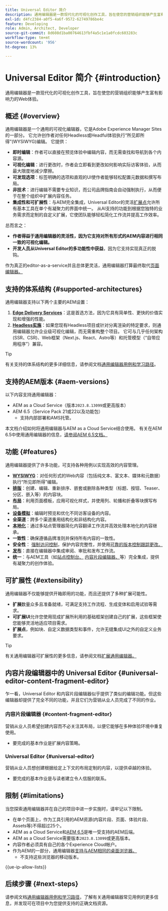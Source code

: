 ```yaml
---
title: Universal Editor 简介
description: 通用编辑器是一款现代化的可视化创作工具，旨在使您的营销组织能够产生富有影响力的Web体验。
exl-id: d4fc2384-a0f5-4a6f-9572-62749786be4c
feature: Developing
role: Admin, Architect, Developer
source-git-commit: 8d608d1ba00764613fbf4a5c1e1a0fcdc603283c
workflow-type: tm+mt
source-wordcount: '956'
ht-degree: 13%

---
```



# Universal Editor 简介 {#introduction}

通用编辑器是一款现代化的可视化创作工具，旨在使您的营销组织能够产生富有影响力的Web体验。

## 概述 {#overview}

通用编辑器是一个通用的可视化编辑器，它是Adobe Experience Manager Sites的一部分。 它允许创作者对任何Headless或Headful体验执行“所见即所得”(WYSIWYG)编辑。 它提供：

* **即时编辑**：作者可以直接在预览体验中编辑内容，而无需查找和导航到各个内容源。
* **可视化编辑**：进行更改时，作者会立即看到更改如何影响实际访客体验，从而最大限度地减少摩擦。
* **可发现选项**：标签明确的选项和直观的UI使作者能够轻松配置元数据和撰写布局。
* **非技术**：进行编辑不需要专业知识，而公司品牌指南会自动强制执行，从而便于在整个组织中扩展内容任务。
* **集成性和可扩展性**：与AEM完全集成，Universal Editor的灵活[扩展点](#extensibility)允许所有基本工具在单个有凝聚力的界面中统一。 从AI支持的功能到根据您独特的业务需求而定制的自定义扩展，它使团队能够轻松简化工作流并提高工作效率。

总而言之：

* **作者得益于通用编辑器的灵活性，因为它支持对所有形式的AEM内容进行相同一致的可视化编辑。**
* **开发人员从Universal Editor的多功能性中获益**，因为它支持实现真正的脱钩。

作为真正的editor-as-a-service并且总体更灵活，通用编辑器打算最终取代[页面编辑器。](/help/sites-cloud/authoring/page-editor/introduction.md)

## 支持的体系结构 {#supported-architectures}

通用编辑器支持以下两个主要的AEM设置：

1. **[Edge Delivery Services](/help/edge/overview.md)**：这是首选方法，因为它具有简单性、更快的价值实现和增强的性能。
1. **[Headless实施](/help/headless/introduction.md)**：如果您现有Headless项目或针对分离渲染的特定要求，则通用编辑器允许企业级可视化编辑，而无需重构整个项目。 它可与几乎任何架构(SSR、CSR)、Web框架（Next.js、React、Astro等）和托管模型（“自带应用程序”）兼容。

>[!TIP]
>
>有关支持的体系结构的更多详细信息，请参阅文档[通用编辑器用例和学习路径](/help/implementing/universal-editor/use-cases.md)。

## 支持的AEM版本 {#aem-versions}

以下内容支持通用编辑器：

* AEM as a Cloud Service（版本`2023.8.13099`或更高版本）
* AEM 6.5（Service Pack 21或22以及功能包）
   * 支持内部部署和AMS托管。

本文档介绍如何将通用编辑器与AEM as a Cloud Service结合使用。 有关在AEM 6.5中使用通用编辑器的信息，[请参阅AEM 6.5文档。](https://experienceleague.adobe.com/zh-hans/docs/experience-manager-65/content/implementing/developing/headless/universal-editor/introduction)

## 功能 {#features}

通用编辑器提供了许多功能，可支持各种用例以实现高效的内容管理。

* **[WYSIWYG](/help/sites-cloud/authoring/universal-editor/authoring.md)**：对任何形式的Web内容（包括纯文本、富文本、媒体和元数据）执行“所见即所得”编辑。
* **[排版](/help/sites-cloud/authoring/universal-editor/authoring.md#editing-content)**：创建、编辑、重新排序、嵌套或删除各种类型（标题、按钮、Teaser、分区、嵌入等）的内容块。
* **[布局](/help/sites-cloud/authoring/universal-editor/templates.md)**：利用页面模板，应用可视化样式，并使用列、轮播和折叠等块撰写布局。
* **[设备模拟](/help/sites-cloud/authoring/universal-editor/navigation.md#emulator)**：编辑时预览和优化不同访客设备的内容。
* **全渠道**：跨多个渠道重用结构化和非结构化内容。
* **[本地化](/help/sites-cloud/authoring/universal-editor/inheritance.md)**：通过多站点管理器简化内容翻译工作流并高效处理本地化的内容继承。
* **一致性**：确保遵循品牌准则并保持所有内容的一致性。
* **安全性**： [强制访问控制](/help/implementing/universal-editor/authentication.md)，保护内容完整性，并使用[可靠的版本控制跟踪更改。](/help/sites-cloud/authoring/sites-console/page-versions.md)
* **[发布](/help/sites-cloud/authoring/universal-editor/publishing.md)**：直接在编辑器中集成审阅、审批和发布工作流。
* **统一**：与AEM工具（如[站点控制台、](/help/sites-cloud/authoring/sites-console/introduction.md) [内容片段编辑器、](/help/sites-cloud/administering/content-fragments/overview.md)等）完全集成，提供有凝聚力的创作体验。

## 可扩展性 {#extensibility}

通用编辑器不仅能够提供开箱即用的功能，而且还提供了多种扩展可能性。

* **扩展**&#x200B;数量众多且准备就绪，可满足支持工作流程、生成变体和启用试验等需求。
* **可扩展UI**&#x200B;允许您使用现成扩展所利用的基础框架创建自己的扩展，这些框架使您能够灵活地适应项目需求。
* **扩展点**，例如块、自定义数据类型和事件，允许无缝集成UI之外的自定义业务要求。

>[!TIP]
>
>有关通用编辑器可扩展性的更多信息，请参阅文档[扩展通用编辑器。](/help/implementing/universal-editor/extending.md)

## 内容片段编辑器中的 Universal Editor {#universal-editor-content-fragment-editor}

乍一看，Universal Editor 和内容片段编辑器似乎提供了类似的编辑功能。但这些编辑器却提供了完全不同的功能，并且它们为营销从业人员完成了不同的作业。

### 内容片段编辑器 {#content-fragment-editor}

营销从业人员希望创建内容而不必关注其布局，以便它能够在多种体验环境中重复使用。

* 要完成的基本作业是扩展内容策略。

### Universal Editor {#universal-editor}

营销从业人员想创建根据给定上下文的布局定制的内容，以提供卓越的体验。

* 要完成的基本作业是与读者建立令人信服的联系。

## 限制 {#limitations}

当您探索通用编辑器并在自己的项目中进一步实施时，请牢记以下限制。

* 在单个页面上，作为工具引用的AEM资源(内容片段、页面、体验片段、Assets等)不得超过25个。
* AEM as a Cloud Service和[AEM 6.5](https://experienceleague.adobe.com/zh-hans/docs/experience-manager-65/content/implementing/developing/headless/universal-editor/introduction)是唯一受支持的AEM后端。
* AEM as a Cloud Service需要版本`2023.8.13099`或更高版本。
* 内容作者必须具有自己的各个Experience Cloud帐户。
* 作为AEM的一部分，通用编辑器[支持与AEM相同的桌面浏览器。](/help/overview/supported-platforms.md)
   * 不支持这些浏览器的移动版本。

{{ue-ip-allow-lists}}

## 后续步骤 {#next-steps}

请参阅文档[通用编辑器用例和学习路径](/help/implementing/universal-editor/use-cases.md)，了解有关通用编辑器常见用例的更多信息，并发现可在项目中为您提供支持的正确文档资源。
